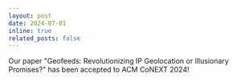 ```yaml
---
layout: post
date: 2024-07-01
inline: true
related_posts: false
---
```


Our paper "Geofeeds: Revolutionizing IP Geolocation or Illusionary Promises?" has been accepted to ACM CoNEXT 2024!
